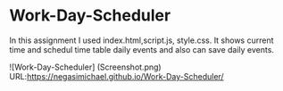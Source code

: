 # Work-Day-Scheduler

In this assignment  I used index.html,script.js, style.css. It shows current time  and  schedul time table daily events and also can save daily events.

![Work-Day-Scheduler] (Screenshot.png)
URL:https://negasimichael.github.io/Work-Day-Scheduler/